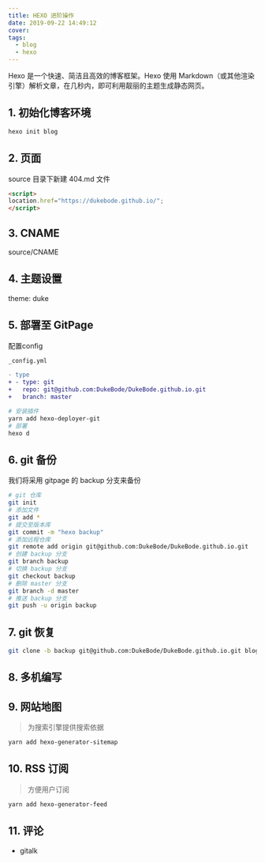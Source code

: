 ```yaml
---
title: HEXO 进阶操作
date: 2019-09-22 14:49:12
cover:
tags:
  - blog
  - hexo
---
```


Hexo 是一个快速、简洁且高效的博客框架。Hexo 使用 Markdown（或其他渲染引擎）解析文章，在几秒内，即可利用靓丽的主题生成静态网页。

<!-- more -->

## 1. 初始化博客环境

```sh
hexo init blog
```

## 2. 页面

source 目录下新建 404.md 文件

```md
<script>
location.href="https://dukebode.github.io/";
</script>
```

## 3. CNAME

source/CNAME

## 4. 主题设置

theme: duke

## 5. 部署至 GitPage

配置config

```diff
_config.yml

- type
+ - type: git
+   repo: git@github.com:DukeBode/DukeBode.github.io.git
+   branch: master
```

```sh
# 安装插件
yarn add hexo-deployer-git
# 部署
hexo d
```

## 6. git 备份

我们将采用 gitpage 的 backup 分支来备份

```sh
# git 仓库
git init
# 添加文件
git add *
# 提交至版本库
git commit -m "hexo backup"
# 添加远程仓库
git remote add origin git@github.com:DukeBode/DukeBode.github.io.git
# 创建 backup 分支
git branch backup
# 切换 backup 分支
git checkout backup
# 删除 master 分支
git branch -d master
# 推送 backup 分支
git push -u origin backup
```

## 7. git 恢复

```sh
git clone -b backup git@github.com:DukeBode/DukeBode.github.io.git blog
```

## 8. 多机编写



## 9. 网站地图

> 为搜索引擎提供搜索依据

```sh
yarn add hexo-generator-sitemap
```

## 10. RSS 订阅

> 方便用户订阅

```sh
yarn add hexo-generator-feed
```

## 11. 评论

- gitalk

[](https://www.pengfeima.cn/posts/notes/1/)